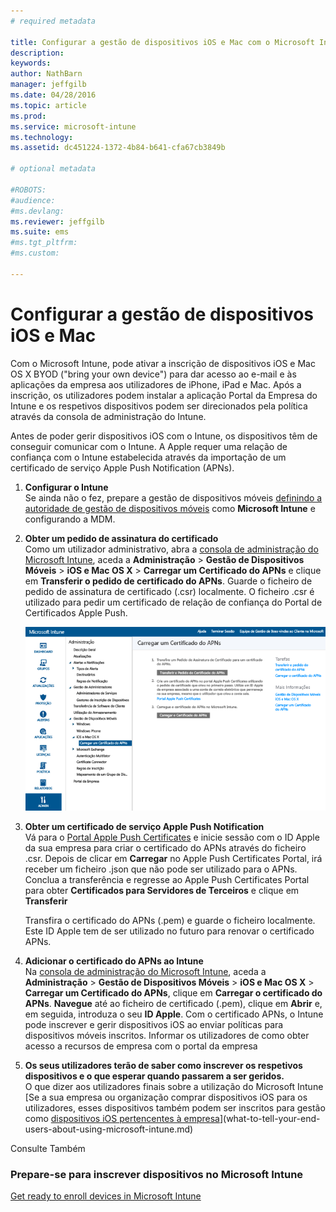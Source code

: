 ```yaml
---
# required metadata

title: Configurar a gestão de dispositivos iOS e Mac com o Microsoft Intune | Microsoft Intune
description:
keywords:
author: NathBarn
manager: jeffgilb
ms.date: 04/28/2016
ms.topic: article
ms.prod:
ms.service: microsoft-intune
ms.technology:
ms.assetid: dc451224-1372-4b84-b641-cfa67cb3849b

# optional metadata

#ROBOTS:
#audience:
#ms.devlang:
ms.reviewer: jeffgilb
ms.suite: ems
#ms.tgt_pltfrm:
#ms.custom:

---
```


# Configurar a gestão de dispositivos iOS e Mac
Com o Microsoft Intune, pode ativar a inscrição de dispositivos iOS e Mac OS X BYOD ("bring your own device") para dar acesso ao e-mail e às aplicações da empresa aos utilizadores de iPhone, iPad e Mac. Após a inscrição, os utilizadores podem instalar a aplicação Portal da Empresa do Intune e os respetivos dispositivos podem ser direcionados pela política através da consola de administração do Intune.

Antes de poder gerir dispositivos iOS com o Intune, os dispositivos têm de conseguir comunicar com o Intune. A Apple requer uma relação de confiança com o Intune estabelecida através da importação de um certificado de serviço Apple Push Notification (APNs).

1.  **Configurar o Intune**<br>
    Se ainda não o fez, prepare a gestão de dispositivos móveis [definindo a autoridade de gestão de dispositivos móveis](get-ready-to-enroll-devices-in-microsoft-intune.md#set-mobile-device-management-authority) como **Microsoft Intune** e configurando a MDM.

2.  **Obter um pedido de assinatura do certificado**<br>
    Como um utilizador administrativo, abra a [consola de administração do Microsoft Intune](http://manage.microsoft.com), aceda a **Administração** &gt; **Gestão de Dispositivos Móveis** &gt; **iOS e Mac OS X** &gt; **Carregar um Certificado do APNs** e clique em **Transferir o pedido de certificado do APNs**. Guarde o ficheiro de pedido de assinatura de certificado (.csr) localmente. O ficheiro .csr é utilizado para pedir um certificado de relação de confiança do Portal de Certificados Apple Push.

    ![Caixa de diálogo Carregar certificado do APNs](../media/Intune-iOS-enrollment-with-apns.png)

3.  **Obter um certificado de serviço Apple Push Notification**<br>
    Vá para o [Portal Apple Push Certificates](http://go.microsoft.com/fwlink/?LinkId=269844) e inicie sessão com o ID Apple da sua empresa para criar o certificado do APNs através do ficheiro .csr. Depois de clicar em **Carregar** no Apple Push Certificates Portal, irá receber um ficheiro .json que não pode ser utilizado para o APNs. Conclua a transferência e regresse ao Apple Push Certificates Portal para obter **Certificados para Servidores de Terceiros** e clique em **Transferir**

    Transfira o certificado do APNs (.pem) e guarde o ficheiro localmente. Este ID Apple tem de ser utilizado no futuro para renovar o certificado APNs.

4.  **Adicionar o certificado do APNs ao Intune**<br>
    Na [consola de administração do Microsoft Intune](http://manage.microsoft.com), aceda a **Administração** &gt; **Gestão de Dispositivos Móveis** &gt; **iOS e Mac OS X** &gt; **Carregar um Certificado do APNs**, clique em **Carregar o certificado do APNs**. **Navegue** até ao ficheiro de certificado (.pem), clique em **Abrir** e, em seguida, introduza o seu **ID Apple**. Com o certificado APNs, o Intune pode inscrever e gerir dispositivos iOS ao enviar políticas para dispositivos móveis inscritos. Informar os utilizadores de como obter acesso a recursos de empresa com o portal da empresa

5.  **Os seus utilizadores terão de saber como inscrever os respetivos dispositivos e o que esperar quando passarem a ser geridos.**<br>
    O que dizer aos utilizadores finais sobre a utilização do Microsoft Intune [Se a sua empresa ou organização comprar dispositivos iOS para os utilizadores, esses dispositivos também podem ser inscritos para gestão como [dispositivos iOS pertencentes à empresa](enroll-corporate-owned-ios-devices-in-microsoft-intune.md)](what-to-tell-your-end-users-about-using-microsoft-intune.md)

Consulte Também

### Prepare-se para inscrever dispositivos no Microsoft Intune
[Get ready to enroll devices in Microsoft Intune](get-ready-to-enroll-devices-in-microsoft-intune.md)


<!--HONumber=May16_HO2-->


